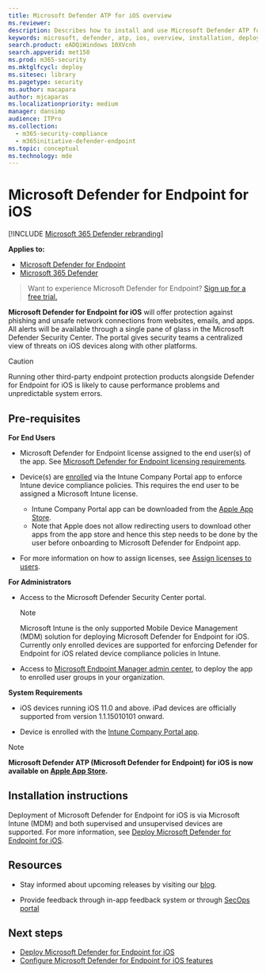 ```yaml
---
title: Microsoft Defender ATP for iOS overview
ms.reviewer: 
description: Describes how to install and use Microsoft Defender ATP for iOS
keywords: microsoft, defender, atp, ios, overview, installation, deploy, uninstallation, intune
search.product: eADQiWindows 10XVcnh
search.appverid: met150
ms.prod: m365-security
ms.mktglfcycl: deploy
ms.sitesec: library
ms.pagetype: security
ms.author: macapara
author: mjcaparas
ms.localizationpriority: medium
manager: dansimp
audience: ITPro
ms.collection: 
  - m365-security-compliance
  - m365initiative-defender-endpoint
ms.topic: conceptual
ms.technology: mde
---
```


# Microsoft Defender for Endpoint for iOS

[!INCLUDE [Microsoft 365 Defender rebranding](../../includes/microsoft-defender.md)]

**Applies to:**
- [Microsoft Defender for Endpoint](https://go.microsoft.com/fwlink/p/?linkid=2154037)
- [Microsoft 365 Defender](https://go.microsoft.com/fwlink/p/?linkid=2118804)

> Want to experience Microsoft Defender for Endpoint? [Sign up for a free trial.](https://www.microsoft.com/microsoft-365/windows/microsoft-defender-atp?ocid=docs-wdatp-exposedapis-abovefoldlink)

**Microsoft Defender for Endpoint for iOS** will offer protection against phishing and unsafe network connections from websites, emails, and apps. All alerts will be available through a single pane of glass in the Microsoft Defender Security Center. The portal gives security teams a centralized view of threats on
iOS devices along with other platforms.

> [!CAUTION]
> Running other third-party endpoint protection products alongside Defender for Endpoint for iOS is likely to cause performance problems and unpredictable system errors.

## Pre-requisites

**For End Users**

- Microsoft Defender for Endpoint license assigned to the end user(s) of the app. See [Microsoft Defender for Endpoint licensing requirements](https://docs.microsoft.com/windows/security/threat-protection/microsoft-defender-atp/minimum-requirements#licensing-requirements).

- Device(s) are [enrolled](https://docs.microsoft.com/mem/intune/user-help/enroll-your-device-in-intune-ios) via the Intune Company Portal app to enforce Intune device compliance policies. This requires the end user to be assigned a Microsoft Intune license.
    - Intune Company Portal app can be downloaded from the [Apple App Store](https://apps.apple.com/us/app/intune-company-portal/id719171358).
    - Note that Apple does not allow redirecting users to download other apps from the app store and hence this step needs to be done by the user before onboarding to Microsoft Defender for Endpoint app.

- For more information on how to assign licenses, see [Assign licenses to users](https://docs.microsoft.com/azure/active-directory/users-groups-roles/licensing-groups-assign).

**For Administrators**

- Access to the Microsoft Defender Security Center portal.

    > [!NOTE]
    > Microsoft Intune is the only supported Mobile Device Management (MDM) solution for deploying Microsoft Defender for Endpoint for iOS. Currently only enrolled devices are supported for enforcing Defender for Endpoint for iOS related device compliance policies in Intune.

- Access to [Microsoft Endpoint Manager admin center](https://go.microsoft.com/fwlink/?linkid=2109431), to deploy the app to enrolled user groups in your organization.

**System Requirements**

- iOS devices running iOS 11.0 and above. iPad devices are officially supported from version 1.1.15010101 onward.

- Device is enrolled with the [Intune Company Portal app](https://apps.apple.com/us/app/intune-company-portal/id719171358).

> [!NOTE]
> **Microsoft Defender ATP (Microsoft Defender for Endpoint) for iOS is now available on [Apple App Store](https://aka.ms/mdatpiosappstore).**

## Installation instructions

Deployment of Microsoft Defender for Endpoint for iOS is via Microsoft Intune (MDM) and both supervised and unsupervised devices are supported.
For more information, see [Deploy Microsoft Defender for Endpoint for iOS](ios-install.md).

## Resources

- Stay informed about upcoming releases by visiting our [blog](https://techcommunity.microsoft.com/t5/microsoft-defender-atp/bg-p/MicrosoftDefenderATPBlog/label-name/iOS).

- Provide feedback through in-app feedback system or through [SecOps portal](https://securitycenter.microsoft.com)

## Next steps

- [Deploy Microsoft Defender for Endpoint for iOS](ios-install.md)
- [Configure Microsoft Defender for Endpoint for iOS features](ios-configure-features.md)
